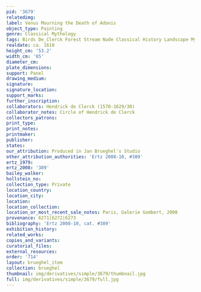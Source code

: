 ```yaml
---
pid: '3679'
relatedimg: 
label: Venus Mourning the Death of Adonis
object_type: Painting
genre: Classical Mythology
tags: Birds De_Clerck Forest Stream Nude Classical History Landscape Mythological
realdate: ca. 1610
height_cm: '53.2'
width_cm: '85'
diameter_cm: 
plate_dimensions: 
support: Panel
drawing_medium: 
signature: 
signature_location: 
support_marks: 
further_inscription: 
collaborators: Hendrick de Clerck (1570-1629/30)
collaborator_notes: Circle of Hendrick de Clerck
collectors_patrons: 
print_type: 
print_notes: 
printmaker: 
publisher: 
states: 
our_attribution: Produced in Jan Brueghel's Studio
other_attribution_authorities: 'Ertz 2008-10, #389'
ertz_1979: 
ertz_2008: '389'
bailey_walker: 
hollstein_no: 
collection_type: Private
location_country: 
location_city: 
location: 
location_collection: 
location_or_most_recent_sale_notes: Paris, Galerie Gombert, 2008
provenance: 6271|6272|6273
bibliography: 'Ertz 2008-10, cat. #389'
exhibition_history: 
related_works: 
copies_and_variants: 
curatorial_files: 
external_resources: 
order: '714'
layout: brueghel_item
collection: brueghel
thumbnail: img/derivatives/simple/3679/thumbnail.jpg
full: img/derivatives/simple/3679/full.jpg
---
```

